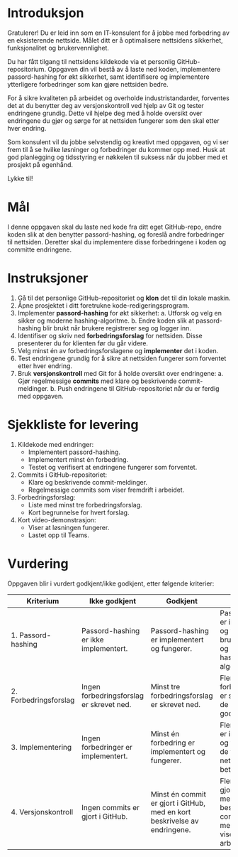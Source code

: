 # Introduksjon

Gratulerer! Du er leid inn som en IT-konsulent for å jobbe med forbedring av en eksisterende nettside. Målet ditt er å optimalisere nettsidens sikkerhet, funksjonalitet og brukervennlighet.

Du har fått tilgang til nettsidens kildekode via et personlig GitHub-repositorium. Oppgaven din vil bestå av å laste ned koden, implementere passord-hashing for økt sikkerhet, samt identifisere og implementere ytterligere forbedringer som kan gjøre nettsiden bedre.

For å sikre kvaliteten på arbeidet og overholde industristandarder, forventes det at du benytter deg av versjonskontroll ved hjelp av Git og tester endringene grundig. Dette vil hjelpe deg med å holde oversikt over endringene du gjør og sørge for at nettsiden fungerer som den skal etter hver endring.

Som konsulent vil du jobbe selvstendig og kreativt med oppgaven, og vi ser frem til å se hvilke løsninger og forbedringer du kommer opp med. Husk at god planlegging og tidsstyring er nøkkelen til suksess når du jobber med et prosjekt på egenhånd.

Lykke til!

# Mål
I denne oppgaven skal du laste ned kode fra ditt eget GitHub-repo, endre koden slik at den benytter passord-hashing, og foreslå andre forbedringer til nettsiden. Deretter skal du implementere disse forbedringene i koden og committe endringene.

# Instruksjoner
1. Gå til det personlige GitHub-repositoriet og **klon** det til din lokale maskin.
2. Åpne prosjektet i ditt foretrukne kode-redigeringsprogram.
3. Implementer **passord-hashing** for økt sikkerhet:
   a. Utforsk og velg en sikker og moderne hashing-algoritme.
   b. Endre koden slik at passord-hashing blir brukt når brukere registrerer seg og logger inn.
4. Identifiser og skriv ned **forbedringsforslag** for nettsiden. Disse presenterer du for klienten før du går videre.
5. Velg minst én av forbedringsforslagene og **implementer** det i koden.
6. Test endringene grundig for å sikre at nettsiden fungerer som forventet etter hver endring.
7. Bruk **versjonskontroll** med Git for å holde oversikt over endringene:
   a. Gjør regelmessige **commits** med klare og beskrivende commit-meldinger.
   b. Push endringene til GitHub-repositoriet når du er ferdig med oppgaven.

# Sjekkliste for levering

1. Kildekode med endringer:
   - Implementert passord-hashing.
   - Implementert minst én forbedring.
   - Testet og verifisert at endringene fungerer som forventet.
2. Commits i GitHub-repositoriet:
   - Klare og beskrivende commit-meldinger.
   - Regelmessige commits som viser fremdrift i arbeidet.
3. Forbedringsforslag:
   - Liste med minst tre forbedringsforslag.
   - Kort begrunnelse for hvert forslag.
4. Kort video-demonstrasjon:
   - Viser at løsningen fungerer.
   - Lastet opp til Teams.


# Vurdering
Oppgaven blir i vurdert godkjent/ikke godkjent, etter følgende kriterier:

| Kriterium         | Ikke godkjent                                | Godkjent                                              | Godkjent +                                                      |
|-------------------|----------------------------------------------|--------------------------------------------------------|----------------------------------------------------------------|
| 1. Passord-hashing | Passord-hashing er ikke implementert.       | Passord-hashing er implementert og fungerer.         | Passord-hashing er implementert og fungerer, og bruker en sikker og moderne hashing-algoritme. |
| 2. Forbedringsforslag | Ingen forbedringsforslag er skrevet ned. | Minst tre forbedringsforslag er skrevet ned.          | Flere enn tre forbedringsforslag er skrevet ned, og de er relevante og godt begrunnet. |
| 3. Implementering | Ingen forbedringer er implementert.         | Minst én forbedring er implementert og fungerer.      | Flere forbedringer er implementert og fungerer, og de forbedrer nettsiden betydelig. |
| 4. Versjonskontroll | Ingen commits er gjort i GitHub.            | Minst én commit er gjort i GitHub, med en kort beskrivelse av endringene. | Flere commits er gjort i GitHub, med klare og beskrivende commit-meldinger som viser fremdrift i arbeidet. |
